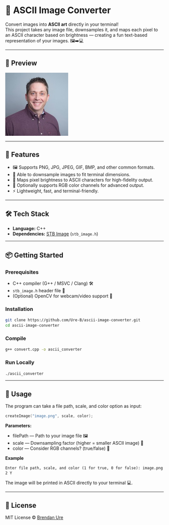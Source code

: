 # 🎨 ASCII Image Converter

Convert images into **ASCII art** directly in your terminal!  
This project takes any image file, downsamples it, and maps each pixel to an ASCII character based on brightness — creating a fun text-based representation of your images. 🖼️➡️💻

---

## 📸 Preview
<div align="left">
  <img src="/image1.jpg" alt="ASCII Preview" width="full"/>
</div>

---

## 🚀 Features
- 🖼️ Supports PNG, JPG, JPEG, GIF, BMP, and other common formats.
- 📏 Able to downsample images to fit terminal dimensions.
- 🎨 Maps pixel brightness to ASCII characters for high-fidelity output.
- 🌈 Optionally supports RGB color channels for advanced output.
- ⚡ Lightweight, fast, and terminal-friendly.

---

## 🛠️ Tech Stack
- **Language:** C++  
- **Dependencies:** [STB Image](https://github.com/nothings/stb) (`stb_image.h`)  

---

## 📦 Getting Started

### Prerequisites
- C++ compiler (G++ / MSVC / Clang) 🛠️
- `stb_image.h` header file 📎
- (Optional) OpenCV for webcam/video support 🎥

### Installation
```bash
git clone https://github.com/Ure-B/ascii-image-converter.git
cd ascii-image-converter
```

### Compile
```bash
g++ convert.cpp -o ascii_converter
```

### Run Locally
```bash
./ascii_converter
```

---

## 🎯 Usage
The program can take a file path, scale, and color option as input:
```cpp
createImage("image.png", scale, color);
```

**Parameters:**
- filePath — Path to your image file 🖼️
- scale — Downsampling factor (higher = smaller ASCII image) 📏
- color — Consider RGB channels? (true/false) 🌈

**Example**
```text
Enter file path, scale, and color (1 for true, 0 for false): image.png 2 Y
```
The image will be printed in ASCII directly to your terminal 💻.

---

## 📄 License
MIT License © [Brendan Ure](LICENSE)